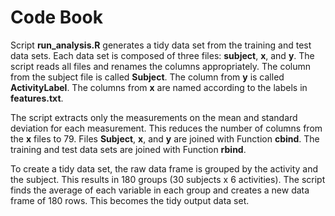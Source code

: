 # Code Book

Script __run_analysis.R__ generates a tidy data set from the training and test data sets. Each data set is composed of three files: __subject__, __x__, and __y__. The script reads all files and renames the columns appropriately. The column from the subject file is called __Subject__. The column from __y__ is called __ActivityLabel__. The columns from __x__ are named according to the labels in __features.txt__.

The script extracts only the measurements on the mean and standard deviation for each measurement. This reduces the number of columns from the __x__ files to 79. Files __Subject__, __x__, and __y__ are joined with Function __cbind__. The training and test data sets are joined with Function __rbind__.

To create a tidy data set, the raw data frame is grouped by the activity and the subject. This results in 180 groups (30 subjects x 6 activities). The script finds the average of each variable in each group and creates a new data frame of 180 rows. This becomes the tidy output data set.
